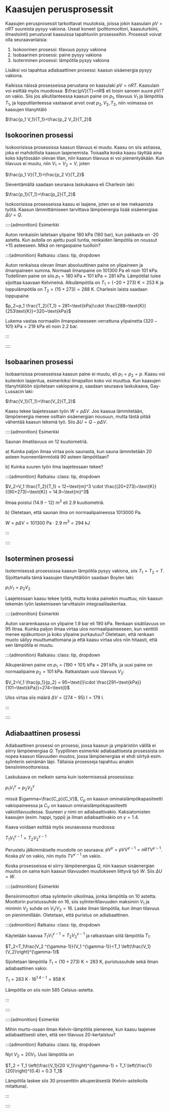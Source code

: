 # Kaasujen perusprosessit

Kaasujen perusprosessit tarkoittavat muutoksia, joissa jokin kaasulain $pV=nRT$ suureista pysyy vakiona. Useat koneet (polttomoottori, kaasuturbiini, ilmastointi) perustuvat kaasuissa tapahtuviin prosesseihin. Prosessit voivat olla seuraavanlaisia:

1. Isokoorinen prosessi: tilavuus pysyy vakiona
2. Isobaarinen prosessi: paine pysyy vakiona
3. Isoterminen prosessi: lämpötila pysyy vakiona

Lisäksi voi tapahtua adiabaattinen prosessi: kaasun sisäenergia pysyy vakiona.

Kaikissa näissä prosesseissa perustana on kaasulaki $pV=nRT$. Kaasulain voi esittää myös muodossa: $\frac{pV}{T}=nR$ eli toisin sanoen suure $pV/T$ on vakio. Siis jos alkutilanteessa kaasun paine on $p_1$, tilavuus $V_1$ ja lämpötila $T_1$, ja lopputilanteessa vastaavat arvot ovat $p_2, V_2, T_2$, niin voimassa on kaasujen tilanyhtälö

$\frac{p_1 V_1}{T_1}=\frac{p_2 V_2}{T_2}$

## Isokoorinen prosessi

Isokoorisissa prosessissa kaasun tilavuus ei muutu. Kaasu on siis astiassa, joka ei mahdollista kaasun laajenemista. Toisaalta koska kaasu täyttää aina koko käytössään olevan tilan, niin kaasun tilavuus ei voi pienentyäkään. Kun tilavuus ei muutu, niin $V_1=V_2=V$, joten

$\frac{p_1 V}{T_1}=\frac{p_2 V}{T_2}$

Sieventämällä saadaan seuraava laskukaava eli Charlesin laki:

$\frac{p_1}{T_1}=\frac{p_2}{T_2}$

Isokoorisissa prosesseissa kaasu ei laajene, joten se ei tee mekaanista työtä. Kaasun lämmittämiseen tarvittava lämpöenergia
lisää sisäenergiaa: $\Delta U = Q$.

::::{admonition} Esimerkki

Auton renkaisiin laitetaan ylipaine 180 kPa (180 bar), kun pakkasta on -20 astetta. Kun autolla on ajettu puoli tuntia, renkaiden lämpötila on noussut +15 asteeseen. Mikä on rengaspaine tuolloin?

:::{admonition} Ratkaisu
:class: tip, dropdown

Auton renkaissa olevan ilman absoluuttinen paine on ylipaineen ja ilmanpaineen summa. Normaali ilmanpaine on 101300 Pa eli noin 101 kPa. Todellinen paine on siis $p_1=180~\text{kPa}+101~\text{kPa}=281~\text{kPa}$. Lämpötilat tulee sijoittaa kaavaan Kelvineinä. Alkulämpötila on $T_1=(-20+273)~\text{K}=253~\text{K}$ ja loppulämpötila on $T_2=(15+273)=288~\text{K}$. Charlesin laista saadaan loppupaine

$p_2=p_1 \frac{T_2}{T_1} = 281~\text{kPa}\cdot \frac{288~\text{K}}{253\text{K}}=320~\text{kPa}$

Lukema vastaa normaaliin ilmanpaineeseen verrattuna ylipainetta $(320-101)~\text{kPa}=219~\text{kPa}$ eli noin 2.2 bar.

:::

::::

## Isobaarinen prosessi

Isobaarisissa prosesseissa kaasun paine ei muutu, eli $p_1=p_2=p$. Kaasu voi kuitenkin laajentua, esimerkiksi ilmapallon koko voi muuttua. Kun kaasujen tilanyhtälöön sijoitetaan vakiopaine $p$, saadaan seuraava laskukaava, Gay-Lussacin laki:

$\frac{V_1}{T_1}=\frac{V_2}{T_2}$

Kaasu tekee laajetessaan työn $W = p \Delta V$. Jos kaasua lämmitetään, lämpöenergia menee osittain sisäenergian nousuun, mutta tästä pitää
vähentää kaasun tekemä työ. Siis $\Delta U = Q- p \Delta V$.

::::{admonition} Esimerkki

Saunan ilmatilavuus on 12 kuutiometriä.

a) Kuinka paljon ilmaa virtaa pois saunasta, kun sauna lämmitetään 20 asteen huoneenlämmöstä 90 asteen lämpötilaan?

b) Kuinka suuren työn ilma laajetessaan tekee?

:::{admonition} Ratkaisu
:class: tip, dropdown

$V_2=V_1 \frac{T_2}{T_1} = 12~\text{m}^3 \cdot \frac{(20+273)~\text{K}}{(90+273)~\text{K}} = 14.9~\text{m}^3$

Ilmaa poistui $(14.9-12)~\text{m}^3$ eli 2.9 kuutiometriä.

b) Oletetaan, että saunan ilma on normaalipaineessa 1013000 Pa. 

$W=p \Delta V = 101300~\text{Pa}\cdot 2.9~\text{m}^3 = 294~\text{kJ}$

:::

::::

## Isoterminen prosessi

Isotermisessä prosessissa kaasun lämpötila pysyy vakiona, siis $T_1=T_2=T$. Sijoittamalla tämä kaasujen tilanyhtälöön saadaan Boylen laki:

$p_1 V_1=p_2 V_2$

Laajetessaan kaasu tekee työtä, mutta koska painekin muuttuu, niin kaasun tekemän työn laskemiseen tarvittaisiin integraalilaskentaa.

::::{admonition} Esimerkki

Auton vararenkaassa on ylipaine 1.9 bar eli 190 kPa. Renkaan sisätilavuus on 95 litraa. Kuinka paljon ilmaa virtaa ulos normaalipaineeseen,
kun venttiili menee epäkuntoon ja koko ylipaine purkautuu? Oletetaan, että renkaan muoto säilyy muuttumattomana ja että kaasu virtaa ulos niin hitaasti, että sen lämpötila ei muutu.

:::{admonition} Ratkaisu
:class: tip, dropdown

Alkuperäinen paine on $p_1=(190+101)~\text{kPa}=291~\text{kPa}$, ja uusi paine on normaalipaine $p_2=101~\text{kPa}$. Ratkaistaan uusi tilavuus $V_2$:

$V_2=V_1 \frac{p_1}{p_2} = 95~\text{l}\cdot \frac{291~\text{kPa}}{101~\text{kPa}}=274~\text{l}$

Ulos virtaa siis määrä $\Delta V = (274-95)~\text{l}=179~\text{l}$.

:::

::::

## Adiabaattinen prosessi

Adiabaattinen prosessi on prosessi, jossa kaasun ja ympäristön välillä ei siirry lämpöenergiaa $Q$. Tyypillinen esimerkki adiabaattisesta
prosessista on nopea kaasun tilavuuden muutos, jossa lämpöenergiaa ei ehdi siirtyä esim. sylinterin seinämän läpi. Tällaisia prosesseja tapahtuu ainakin bensiinimoottoreissa.

Laskukaava on melkein sama kuin isotermisessä prosessissa:

$p_1 V_1 ^{\gamma} = p_2 V_2 ^{\gamma}$

missä $\gamma=\frac{C_p}{C_V}$, $C_p$ on kaasun ominaislämpökapasiteetti vakiopaineessa ja $C_V$ on kaasun ominaislämpökapasiteetti vakiotilavuudessa. Suureen $\gamma$ nimi on adiabaattivakio. Kaksiatomisten kaasujen (esim. happi, typpi) ja ilman adiabaattivakio on $\gamma=1.4$.

Kaava voidaan esittää myös seuraavassa muodossa:

$T_1 V_1 ^{\gamma-1} = T_2 V_2 ^{\gamma-1}$

Perustelu jälkimmäiselle muodolle on seuraava: $pV^{\gamma} = pVV^{\gamma-1} = nRT V^{\gamma-1}$. Koska $pV$ on vakio, niin myös $TV^{\gamma-1}$ on vakio.

Koska prosesseissa ei siirry lämpöenergiaa $Q$, niin kaasun sisäenergian muutos on sama kuin kaasun tilavuuden muutokseen liittyvä työ $W$. Siis $\Delta U = W$.

::::{admonition} Esimerkki

Bensiinimoottori ottaa sylinteriin ulkoilmaa, jonka lämpötila on 10 astetta. Moottorin puristussuhde on 16, siis sylinteritilavuuden maksimin $V_1$ ja minimin $V_2$ suhde on $V_1/V_2=16$. Laske ilman lämpötila, kun ilman tilavuus on pienimmillään. Oletetaan, että puristus on adiabaattinen.

:::{admonition} Ratkaisu
:class: tip, dropdown

Käytetään kaavaa $T_1 V_1 ^{\gamma-1} = T_2 V_2 ^{\gamma-1}$ ja ratkaistaan siitä lämpötila $T_1$:

$T_2=T_1\frac{V_2 ^{\gamma-1}}{V_1 ^{\gamma-1}}=T_1 \left(\frac{V_1}{V_2}\right)^{\gamma-1}$

Sijoitetaan lämpötila $T_1=(10+273)~\text{K}=283~\text{K}$, puristussuhde sekä ilman adiabaattinen vakio:

$T_1=283~\text{K}\cdot 16^{1.4-1} = 858~\text{K}$

Lämpötila on siis noin 585 Celsius-astetta.

:::

::::

::::{admonition} Esimerkki

Mihin murto-osaan ilman Kelvin-lämpötila pienenee, kun kaasu laajenee adiabaattisesti siten, että sen tilavuus 20-kertaistuu?

:::{admonition} Ratkaisu
:class: tip, dropdown

Nyt $V_2=20 V_1$. Uusi lämpötila on

$T_2 = T_1 \left(\frac{V_1}{20 V_1}\right)^{\gamma-1} = T_1 \left(\frac{1}{20}\right)^{0.4} = 0.3 T_1$

Lämpötila laskee siis 30 prosenttiin alkuperäisestä (Kelvin-asteikolla mitattuna).

:::

::::